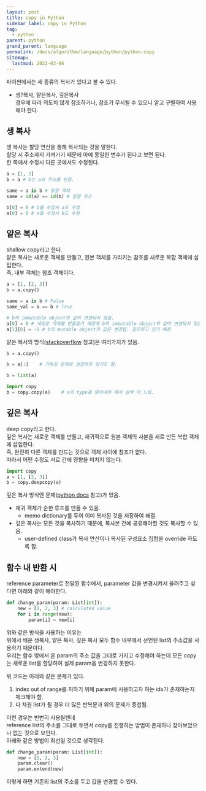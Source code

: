 ```yaml
---
layout: post
title: copy in Python
sidebar_label: copy in Python
tag:
  - python
parent: python
grand_parent: language
permalink: /docs/algorithm/language/python/python-copy
sitemap:
  lastmod: 2022-03-06
---
```


파이썬에서는 세 종류의 복사가 있다고 볼 수 있다.  
- 생?복사, 얕은복사, 깊은복사  
경우에 따라 의도치 않게 참조하거나, 참조가 무시될 수 있으니 알고 구별하여 사용해야 한다.

## 생 복사
생 복사는 할당 연산을 통해 복사되는 것을 말한다.  
할당 시 주소까지 가져가기 때문에 아예 동일한 변수가 된다고 보면 된다.  
한 쪽에서 수정시 다른 곳에서도 수정된다.  
```python
a = [1, 2]
b = a # b는 a의 주소를 받음.

same = a is b # 동일 객체
same = id(a) == id(b) # 동일 주소

b[0] = 0 # b를 수정시 a도 수정
a[0] = 0 # a를 수정시 b도 수정
```

## 얕은 복사
shallow copy라고 한다.  
얕은 복사는 새로운 객체를 만들고, 원본 객체를 가리키는 참조를 새로운 복합 객체에 삽입한다.  
즉, 내부 객체는 참조 객체이다.  
```python
a = [1, [2, 3]]
b = a.copy()

same = a is b # False
same_val = a == b # True

# b의 immutable object의 값이 변경되지 않음.
a[0] = 0 # 새로운 객체를 만들었기 때문에 b의 immutable object의 값이 변경되지 않음.
a[1][0] = -1 # b의 mutable object의 값은 변경됨. 참조하고 있기 때문
```

얕은 복사의 방식([stackoverflow](https://stackoverflow.com/questions/2612802/how-to-clone-or-copy-a-list) 참고)은 여러가지가 있음.  
```python
b = a.copy()

b = a[:]    # 가독성 문제로 권장하지 않기도 함.

b = list(a)

import copy
b = copy.copy(a)    # a의 type을 알아내야 해서 살짝 더 느림.
```

## 깊은 복사
deep copy라고 한다.  
깊은 복사는 새로운 객체를 만들고, 재귀적으로 원본 객체의 사본을 새로 만든 복합 객체에 삽입한다.  
즉, 완전히 다른 객체를 만드는 것으로 객체 사이에 참조가 없다.  
따라서 어떤 수정도 서로 간에 영향을 미치지 않는다.  
```python
import copy
a = [1, [2, 3]]
b = copy.deepcopy(a)
```

깊은 복사 방식엔 문제([python docs](https://docs.python.org/ko/3/library/copy.html) 참고)가 있음.
- 재귀 객체가 순한 루프를 만들 수 있음.
  - memo dictionary를 두어 이미 복사된 것을 저장하여 해결.
- 깊은 복사는 모든 것을 복사하기 때문에, 복사본 간에 공유해야할 것도 복사할 수 있음.
  - user-defined class가 복사 연산이나 복사된 구성요소 집합을 override 하도록 함.

## 함수 내 반환 시
reference parameter로 전달된 함수에서, parameter 값을 변경시켜서 올려주고 싶다면 아래와 같이 해야한다.  
```python
def change_param(param: List[int]):
    new = [1, 2, 3] # calculated value
    for i in range(new):
        param[i] = new[i]
```
위와 같은 방식을 사용하는 이유는  
위에서 배운 생복사, 얕은 복사, 깊은 복사 모두 함수 내부에서 선언된 list의 주소값을 사용하기 때문이다.  
우리는 함수 밖에서 온 param의 주소 값을 그대로 가지고 수정해야 하는데 모든 copy는 새로운 list를 할당하여 실제 param을 변경하지 못한다.  

위 코드는 아래와 같은 문제가 있다.
1. index out of range를 피하기 위해 param에 사용하고자 하는 idx가 존재하는지 체크해야 함.
2. 다 차원 list가 될 경우 더 많은 반복문과 위의 문제가 중첩됨.

이런 경우는 빈번히 사용될텐데  
reference list의 주소를 그대로 두면서 copy를 진행하는 방법이 존재하나 찾아보았으나 없는 것으로 보인다.  
아래와 같은 방법이 최선일 것으로 생각된다.
```python
def change_param(param: List[int]):
    new = [1, 2, 3]
    param.clear()
    param.extend(new)
```
이렇게 하면 기존의 list의 주소를 두고 값을 변경할 수 있다.
